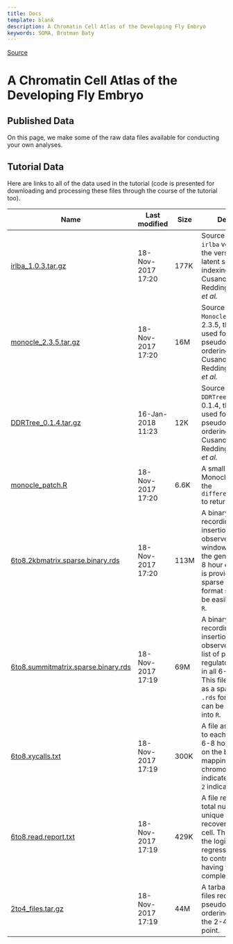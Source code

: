 ```yaml
---
title: Docs
template: blank
description: A Chromatin Cell Atlas of the Developing Fly Embryo
keywords: SOMA, Brotman Baty
---
```


[Source](http://atlas.gs.washington.edu/fly-atac/data/ "Permalink to A Chromatin Cell Atlas of the Developing Fly Embryo")

# A Chromatin Cell Atlas of the Developing Fly Embryo

## Published Data

On this page, we make some of the raw data files available for conducting your own analyses.

## Tutorial Data

Here are links to all of the data used in the tutorial (code is presented for downloading and processing these files through the course of the tutorial too). 

| Name                                     | Last modified     | Size | Description                                                                                                                                                                                                                             |
| ---------------------------------------- | ----------------- | ---- | --------------------------------------------------------------------------------------------------------------------------------------------------------------------------------------------------------------------------------------- |
| [irlba_1.0.3.tar.gz][1]                  | 18-Nov-2017 17:20 | 177K | Source code for `irlba` version 1.0.3, the version used for latent semantic indexing in Cusanovich, Reddington, Garfield _et al._                                                                                                       |
| [monocle_2.3.5.tar.gz][2]                | 18-Nov-2017 17:20 | 16M  | Source code for `Monocle` version 2.3.5, the version used for pseudotemporal ordering in Cusanovich, Reddington, Garfield _et al._                                                                                                      |
| [DDRTree_0.1.4.tar.gz][3]                | 16-Jan-2018 11:23 | 12K  | Source code for `DDRTree` version 0.1.4, the version used for pseudotemporal ordering in Cusanovich, Reddington, Garfield _et al._                                                                                                      |
| [monocle_patch.R][4]                     | 18-Nov-2017 17:20 | 6.6K | A small update to Monocle that causes the `differentialGeneTest` to return beta values.                                                                                                                                                 |
| [6to8.2kbmatrix.sparse.binary.rds][5]    | 18-Nov-2017 17:20 | 113M | A binary matrix recording whether insertions were observed in 2kb windows throughout the genome in all 6-8 hour cells. This file is provided as a sparse matrix in `.rds` format so that it can be easily loaded into `R`.              |
| [6to8.summitmatrix.sparse.binary.rds][6] | 18-Nov-2017 17:19 | 69M  | A binary matrix recording whether insertions were observed in a master list of potential regulatory elements in all 6-8 hour cells. This file is provided as a sparse matrix in `.rds` format so that it can be easily loaded into `R`. |
| [6to8.xycalls.txt][7]                    | 18-Nov-2017 17:19 | 300K | A file assigning a sex to each cell from the 6-8 hour time point on the basis of reads mapping to the sex chromosomes. A `1` indicates male and a `2` indicates female.                                                                 |
| [6to8.read.report.txt][8]                | 18-Nov-2017 17:19 | 429K | A file reporting the total number of unique reads recovered from each cell. This was used in the logistic regression analysis to control for cells having varying complexity.                                                           |
| [2to4_files.tar.gz][9]                   | 18-Nov-2017 17:19 | 44M  | A tarball of all the files required for pseudotemporal ordering of cells from the 2-4 hour time point.                                                                                                                                  |

[1]: http://krishna.gs.washington.edu/content/members/cusanovich/fly_embryogenesis/updated_data/vignette/irlba_1.0.3.tar.gz
[2]: http://krishna.gs.washington.edu/content/members/cusanovich/fly_embryogenesis/updated_data/vignette/monocle_2.5.3.tar.gz
[3]: http://krishna.gs.washington.edu/content/members/cusanovich/fly_embryogenesis/updated_data/vignette/DDRTree_0.1.4.tar.gz
[4]: http://krishna.gs.washington.edu/content/members/cusanovich/fly_embryogenesis/updated_data/vignette/monocle_patch.R
[5]: http://krishna.gs.washington.edu/content/members/cusanovich/fly_embryogenesis/updated_data/vignette/6to8.2kbmatrix.sparse.binary.rds
[6]: http://krishna.gs.washington.edu/content/members/cusanovich/fly_embryogenesis/updated_data/vignette/6to8.summitmatrix.sparse.binary.rds
[7]: http://krishna.gs.washington.edu/content/members/cusanovich/fly_embryogenesis/updated_data/vignette/6to8.xycalls.txt
[8]: http://krishna.gs.washington.edu/content/members/cusanovich/fly_embryogenesis/updated_data/vignette/6to8.read.report.txt
[9]: http://krishna.gs.washington.edu/content/members/cusanovich/fly_embryogenesis/updated_data/vignette/2to4_files.tar.gz

  